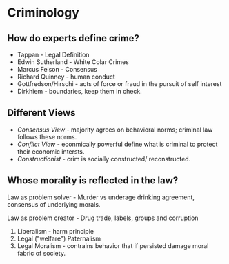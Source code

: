 Criminology
===========

How do experts define crime?
----------------------------
* Tappan - Legal Definition
* Edwin Sutherland - White Colar Crimes
* Marcus Felson - Consensus
* Richard Quinney - human conduct
* Gottfredson/Hirschi - acts of force or fraud in the pursuit of self
  interest
* Dirkhiem - boundaries, keep them in check.

Different Views
---------------
* *Consensus View* - majority agrees on behavioral norms; criminal law
  follows these norms.
* *Conflict View* - econmically powerful define what is criminal to
  protect their economic intersts.
* *Constructionist* - crim is socially constructed/ reconstructed.

Whose morality is reflected in the law?
---------------------------------------
Law as problem solver - Murder vs underage drinking agreement, consensus
of underlying morals.

Law as problem creator - Drug trade, labels, groups and corruption

1. Liberalism - harm principle
2. Legal ("welfare") Paternalism
3. Legal Moralism - contrains behavior that if persisted damage moral
   fabric of society.
